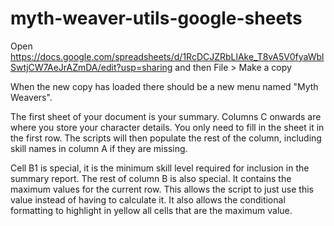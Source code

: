 # myth-weaver-utils-google-sheets

Open https://docs.google.com/spreadsheets/d/1RcDCJZRbLlAke_T8vA5V0fyaWblSwtjCW7AeJrAZmDA/edit?usp=sharing and then File > Make a copy

When the new copy has loaded there should be a new menu named "Myth Weavers".

The first sheet of your document is your summary.
Columns C onwards are where you store your character details. You only need to fill in the sheet it in the first row.
The scripts will then populate the rest of the column, including skill names in column A if they are missing.

Cell B1 is special, it is the minimum skill level required for inclusion in the summary report.
The rest of column B is also special. It contains the maximum values for the current row.
This allows the script to just use this value instead of having to calculate it.
It also allows the conditional formatting to highlight in yellow all cells that are the maximum value.
